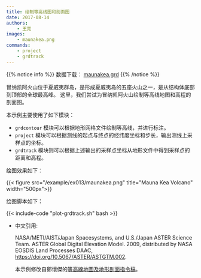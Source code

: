 ```yaml
---
title: 绘制等高线图和剖面图
date: 2017-08-14
authors:
    - 王亮
images:
    - maunakea.png
commands:
    - project
    - grdtrack
---
```


{{% notice info %}}
数据下载： [maunakea.grd](/example/ex013/maunakea.grd)
{{% /notice %}}

冒纳凯阿火山位于夏威夷群岛，是形成夏威夷岛的五座火山之一，是从结构体底部到顶部的全球最高峰。
这里，我们尝试为冒纳凯阿火山绘制等高线地图和高程的剖面图。

本示例主要使用了如下模块：

- `grdcontour` 模块可以根据地形网格文件绘制等高线，并进行标注。
- `project` 模块可以根据测线的起点与终点的经纬度坐标和步长，输出测线上采样点的坐标。
- `grdtrack` 模块则可以根据上述输出的采样点坐标从地形文件中得到采样点的距离和高程。

绘图效果如下：

{{< figure src="/example/ex013/maunakea.png" title="Mauna Kea Volcano" width="500px">}}

绘图脚本如下：

{{< include-code "plot-grdtrack.sh" bash >}}

- 中文引用:

    NASA/METI/AIST/Japan Spacesystems, and U.S./Japan ASTER Science Team. ASTER Global Digital Elevation Model. 2009, distributed by NASA EOSDIS Land Processes DAAC, https://doi.org/10.5067/ASTER/ASTGTM.002.

    本示例修改自鄭懷傑的[等高線地圖及地形剖面指令稿](http://gmt-tutorials.org/contour_and_profile.html)。
